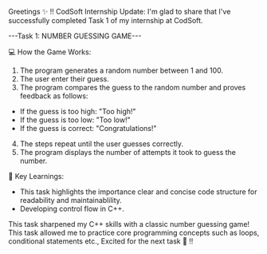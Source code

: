 Greetings ✨ !!
CodSoft Internship Update:
 I'm glad to share that I've successfully completed Task 1 of my internship at CodSoft.
 
 ---Task 1: NUMBER GUESSING GAME---

💻 How the Game Works:
 1. The program generates a random number between 1 and 100.
 2. The user enter their guess.
 3. The program compares the guess to the random number and proves feedback as follows:
 - If the guess is too high: "Too high!"
 - If the guess is too low: "Too low!"
 - If the guess is correct: "Congratulations!"
 4. The steps repeat until the user guesses correctly.
 5. The program displays the number of attempts it took to guess the number.

📍 Key Learnings:
 - This task highlights the importance clear and concise code structure for readability and maintainablility.
 - Developing control flow in C++.

This task sharpened my C++ skills with a classic number guessing game! This task allowed me to practice core programming concepts such as loops, conditional statements etc., Excited for the next task 🌟 !!
